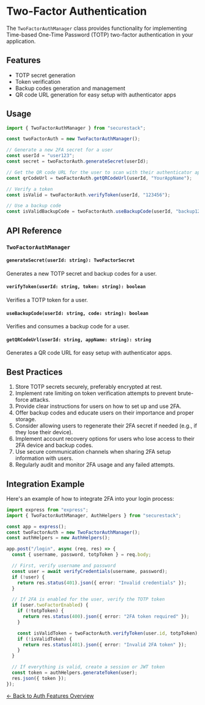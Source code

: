 # Two-Factor Authentication

The `TwoFactorAuthManager` class provides functionality for implementing Time-based One-Time Password (TOTP) two-factor authentication in your application.

## Features

- TOTP secret generation
- Token verification
- Backup codes generation and management
- QR code URL generation for easy setup with authenticator apps

## Usage

```typescript
import { TwoFactorAuthManager } from "securestack";

const twoFactorAuth = new TwoFactorAuthManager();

// Generate a new 2FA secret for a user
const userId = "user123";
const secret = twoFactorAuth.generateSecret(userId);

// Get the QR code URL for the user to scan with their authenticator app
const qrCodeUrl = twoFactorAuth.getQRCodeUrl(userId, "YourAppName");

// Verify a token
const isValid = twoFactorAuth.verifyToken(userId, "123456");

// Use a backup code
const isValidBackupCode = twoFactorAuth.useBackupCode(userId, "backup123");
```

## API Reference

### `TwoFactorAuthManager`

#### `generateSecret(userId: string): TwoFactorSecret`

Generates a new TOTP secret and backup codes for a user.

#### `verifyToken(userId: string, token: string): boolean`

Verifies a TOTP token for a user.

#### `useBackupCode(userId: string, code: string): boolean`

Verifies and consumes a backup code for a user.

#### `getQRCodeUrl(userId: string, appName: string): string`

Generates a QR code URL for easy setup with authenticator apps.

## Best Practices

1. Store TOTP secrets securely, preferably encrypted at rest.
2. Implement rate limiting on token verification attempts to prevent brute-force attacks.
3. Provide clear instructions for users on how to set up and use 2FA.
4. Offer backup codes and educate users on their importance and proper storage.
5. Consider allowing users to regenerate their 2FA secret if needed (e.g., if they lose their device).
6. Implement account recovery options for users who lose access to their 2FA device and backup codes.
7. Use secure communication channels when sharing 2FA setup information with users.
8. Regularly audit and monitor 2FA usage and any failed attempts.

## Integration Example

Here's an example of how to integrate 2FA into your login process:

```typescript
import express from "express";
import { TwoFactorAuthManager, AuthHelpers } from "securestack";

const app = express();
const twoFactorAuth = new TwoFactorAuthManager();
const authHelpers = new AuthHelpers();

app.post("/login", async (req, res) => {
  const { username, password, totpToken } = req.body;

  // First, verify username and password
  const user = await verifyCredentials(username, password);
  if (!user) {
    return res.status(401).json({ error: "Invalid credentials" });
  }

  // If 2FA is enabled for the user, verify the TOTP token
  if (user.twoFactorEnabled) {
    if (!totpToken) {
      return res.status(400).json({ error: "2FA token required" });
    }

    const isValidToken = twoFactorAuth.verifyToken(user.id, totpToken);
    if (!isValidToken) {
      return res.status(401).json({ error: "Invalid 2FA token" });
    }
  }

  // If everything is valid, create a session or JWT token
  const token = authHelpers.generateToken(user);
  res.json({ token });
});
```

[← Back to Auth Features Overview](./AuthFeaturesOverview.md)
